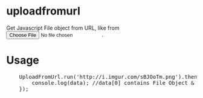 # uploadfromurl

Get Javascript File object from URL, like from <input type="file">.

# Usage
  
  <pre>
  	UploadFromUrl.run('http://i.imgur.com/sBJOoTm.png').then(function(data) {
		console.log(data); //data[0] contains File Object & data[1] contains the base64 data
	});
  </pre>
